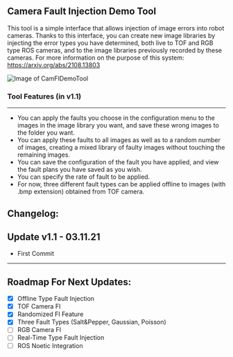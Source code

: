## Camera Fault Injection Demo Tool

This tool is a simple interface that allows injection of image errors into robot cameras. Thanks to this interface, you can create new image libraries by injecting the error types you have determined, both live to TOF and RGB type ROS cameras, and to the image libraries previously recorded by these cameras. For more information on the purpose of this system: https://arxiv.org/abs/2108.13803

![Image of CamFIDemoTool](https://github.com/inomuh/Camera-Fault-Injection-Demo-Tool/blob/main/camfidemotool_v1.1.png)

### Tool Features (in v1.1)
---------------------------
- You can apply the faults you choose in the configuration menu to the images in the image library you want, and save these wrong images to the folder you want.
- You can apply these faults to all images as well as to a random number of images, creating a mixed library of faulty images without touching the remaining images.
- You can save the configuration of the fault you have applied, and view the fault plans you have saved as you wish.
- You can specify the rate of fault to be applied.
- For now, three different fault types can be applied offline to images (with .bmp extension) obtained from TOF camera.

Changelog:
----------
Update v1.1 - 03.11.21
------------------------
- First Commit

---------------------------------------------------------------------------------
Roadmap For Next Updates:
-------------------------
* [x] Offline Type Fault Injection
* [x] TOF Camera FI
* [x] Randomized FI Feature
* [x] Three Fault Types (Salt&Pepper, Gaussian, Poisson)
* [ ] RGB Camera FI
* [ ] Real-Time Type Fault Injection
* [ ] ROS Noetic Integration
